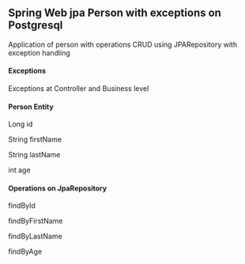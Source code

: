 ## Spring Web jpa Person with exceptions on Postgresql

Application of person with operations CRUD using JPARepository with exception handling

#### Exceptions

Exceptions at Controller and Business level

#### Person Entity

Long   id

String firstName

String lastName

int    age



#### Operations on JpaRepository

findById

findByFirstName

findByLastName

findByAge


